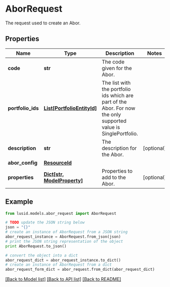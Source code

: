 # AborRequest

The request used to create an Abor.

## Properties
Name | Type | Description | Notes
------------ | ------------- | ------------- | -------------
**code** | **str** | The code given for the Abor. | 
**portfolio_ids** | [**List[PortfolioEntityId]**](PortfolioEntityId.md) | The list with the portfolio ids which are part of the Abor. For now the only supported value is SinglePortfolio. | 
**description** | **str** | The description for the Abor. | [optional] 
**abor_config** | [**ResourceId**](ResourceId.md) |  | 
**properties** | [**Dict[str, ModelProperty]**](ModelProperty.md) | Properties to add to the Abor. | [optional] 

## Example

```python
from lusid.models.abor_request import AborRequest

# TODO update the JSON string below
json = "{}"
# create an instance of AborRequest from a JSON string
abor_request_instance = AborRequest.from_json(json)
# print the JSON string representation of the object
print AborRequest.to_json()

# convert the object into a dict
abor_request_dict = abor_request_instance.to_dict()
# create an instance of AborRequest from a dict
abor_request_form_dict = abor_request.from_dict(abor_request_dict)
```
[[Back to Model list]](../README.md#documentation-for-models) [[Back to API list]](../README.md#documentation-for-api-endpoints) [[Back to README]](../README.md)


